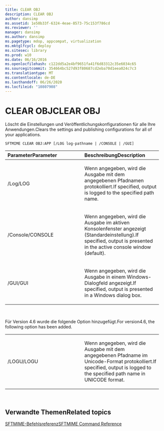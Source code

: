 ```yaml
---
title: CLEAR OBJ
description: CLEAR OBJ
author: dansimp
ms.assetid: 1e50b33f-6324-4eae-8573-75c153f786cd
ms.reviewer: ''
manager: dansimp
ms.author: dansimp
ms.pagetype: mdop, appcompat, virtualization
ms.mktglfcycl: deploy
ms.sitesec: library
ms.prod: w10
ms.date: 06/16/2016
ms.openlocfilehash: c122dd5a2e4bf9651fa41f6d83312c35e6034c65
ms.sourcegitcommit: 354664bc527d93f80687cd2eba70d1eea024c7c3
ms.translationtype: MT
ms.contentlocale: de-DE
ms.lasthandoff: 06/26/2020
ms.locfileid: "10807908"
---
```

# <span data-ttu-id="2c9d5-103">CLEAR OBJ</span><span class="sxs-lookup"><span data-stu-id="2c9d5-103">CLEAR OBJ</span></span>


<span data-ttu-id="2c9d5-104">Löscht die Einstellungen und Veröffentlichungskonfigurationen für alle Ihre Anwendungen.</span><span class="sxs-lookup"><span data-stu-id="2c9d5-104">Clears the settings and publishing configurations for all of your applications.</span></span>

`SFTMIME CLEAR OBJ:APP [/LOG log-pathname | /CONSOLE | /GUI]`

<table>
<colgroup>
<col width="50%" />
<col width="50%" />
</colgroup>
<thead>
<tr class="header">
<th align="left"><span data-ttu-id="2c9d5-105">Parameter</span><span class="sxs-lookup"><span data-stu-id="2c9d5-105">Parameter</span></span></th>
<th align="left"><span data-ttu-id="2c9d5-106">Beschreibung</span><span class="sxs-lookup"><span data-stu-id="2c9d5-106">Description</span></span></th>
</tr>
</thead>
<tbody>
<tr class="odd">
<td align="left"><p><span data-ttu-id="2c9d5-107">/Log</span><span class="sxs-lookup"><span data-stu-id="2c9d5-107">/LOG</span></span></p></td>
<td align="left"><p><span data-ttu-id="2c9d5-108">Wenn angegeben, wird die Ausgabe mit dem angegebenen Pfadnamen protokolliert.</span><span class="sxs-lookup"><span data-stu-id="2c9d5-108">If specified, output is logged to the specified path name.</span></span></p></td>
</tr>
<tr class="even">
<td align="left"><p><span data-ttu-id="2c9d5-109">/Console</span><span class="sxs-lookup"><span data-stu-id="2c9d5-109">/CONSOLE</span></span></p></td>
<td align="left"><p><span data-ttu-id="2c9d5-110">Wenn angegeben, wird die Ausgabe im aktiven Konsolenfenster angezeigt (Standardeinstellung).</span><span class="sxs-lookup"><span data-stu-id="2c9d5-110">If specified, output is presented in the active console window (default).</span></span></p></td>
</tr>
<tr class="odd">
<td align="left"><p><span data-ttu-id="2c9d5-111">/GUI</span><span class="sxs-lookup"><span data-stu-id="2c9d5-111">/GUI</span></span></p></td>
<td align="left"><p><span data-ttu-id="2c9d5-112">Wenn angegeben, wird die Ausgabe in einem Windows-Dialogfeld angezeigt.</span><span class="sxs-lookup"><span data-stu-id="2c9d5-112">If specified, output is presented in a Windows dialog box.</span></span></p></td>
</tr>
</tbody>
</table>

 

<span data-ttu-id="2c9d5-113">Für Version 4.6 wurde die folgende Option hinzugefügt.</span><span class="sxs-lookup"><span data-stu-id="2c9d5-113">For version4.6, the following option has been added.</span></span>

<table>
<colgroup>
<col width="50%" />
<col width="50%" />
</colgroup>
<tbody>
<tr class="odd">
<td align="left"><p><span data-ttu-id="2c9d5-114">/LOGU</span><span class="sxs-lookup"><span data-stu-id="2c9d5-114">/LOGU</span></span></p></td>
<td align="left"><p><span data-ttu-id="2c9d5-115">Wenn angegeben, wird die Ausgabe mit dem angegebenen Pfadname im Unicode-Format protokolliert.</span><span class="sxs-lookup"><span data-stu-id="2c9d5-115">If specified, output is logged to the specified path name in UNICODE format.</span></span></p></td>
</tr>
</tbody>
</table>

 

## <span data-ttu-id="2c9d5-116">Verwandte Themen</span><span class="sxs-lookup"><span data-stu-id="2c9d5-116">Related topics</span></span>


[<span data-ttu-id="2c9d5-117">SFTMIME-Befehlsreferenz</span><span class="sxs-lookup"><span data-stu-id="2c9d5-117">SFTMIME Command Reference</span></span>](sftmime--command-reference.md)

 

 





